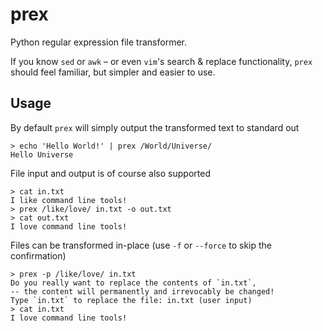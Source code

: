 prex
====
Python regular expression file transformer.

If you know `sed` or `awk` – or even `vim`'s search & replace functionality,
`prex` should feel familiar, but simpler and easier to use.

Usage
-----
By default `prex` will simply output the transformed text to standard out

    > echo 'Hello World!' | prex /World/Universe/
    Hello Universe
    
File input and output is of course also supported
    
    > cat in.txt
    I like command line tools!
    > prex /like/love/ in.txt -o out.txt
    > cat out.txt
    I love command line tools!

Files can be transformed in-place (use `-f` or `--force` to skip the confirmation)

    > prex -p /like/love/ in.txt
    Do you really want to replace the contents of `in.txt`,
    -- the content will permanently and irrevocably be changed!
    Type `in.txt` to replace the file: in.txt (user input)
    > cat in.txt
    I love command line tools!
